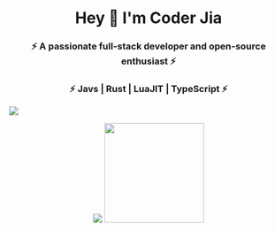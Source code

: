 <h1 align="center">Hey 👋 I'm Coder Jia</h1>
<h3 align="center">⚡ A passionate full-stack developer and open-source enthusiast ⚡</h3>
<h3 align="center">⚡ Javs | Rust | LuaJIT | TypeScript ⚡</h3>
<img src="https://github-readme-stats.vercel.app/api/top-langs/?username=cj2a7t&layout=compact" />
<p align="center">
  <img src="https://github-readme-stats.vercel.app/api/top-langs/?username=cj2a7t&show_icons=true&theme=tokyonight&hide_border=true&count_private=true" />
  <img height="180em" src="https://github-readme-stats.vercel.app/api?username=cj2a7t&show_icons=true&theme=tokyonight&hide_border=true&count_private=true" />
</p>

